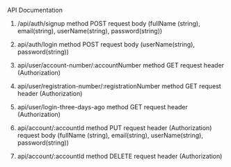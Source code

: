 API Documentation

1. /api/auth/signup
   method POST
   request body (fullName (string), email(string), userName(string), password(string))
   
2. api/auth/login
   method POST
   request body (userName(string), password(string))
   
3. api/user/account-number/:accountNumber
   method GET
   request header (Authorization)
   
4. api/user/registration-number/:registrationNumber
   method GET
   request header (Authorization)
   
5. api/user/login-three-days-ago
   method GET
   request header (Authorization)

6. api/account/:accountId
   method PUT
   request header (Authorization)
   request body (fullName (string), email(string), userName(string), password(string))
   
7. api/account/:accountId
   method DELETE
   request header (Authorization)
